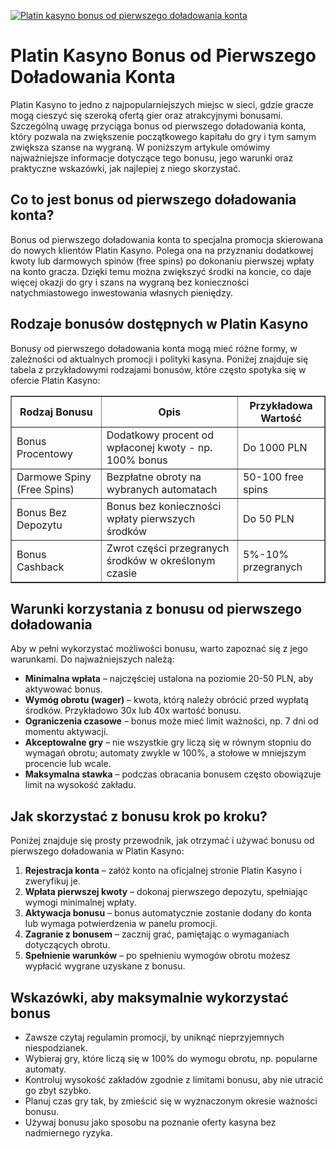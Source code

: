 [![Platin kasyno bonus od pierwszego doładowania konta](https://123-caf.pages.dev/gitsignup.png)](https://vrmoo.ru/Bt82HjjY)

<h1>Platin Kasyno Bonus od Pierwszego Doładowania Konta</h1> <p>Platin Kasyno to jedno z najpopularniejszych miejsc w sieci, gdzie gracze mogą cieszyć się szeroką ofertą gier oraz atrakcyjnymi bonusami. Szczególną uwagę przyciąga bonus od pierwszego doładowania konta, który pozwala na zwiększenie początkowego kapitału do gry i tym samym zwiększa szanse na wygraną. W poniższym artykule omówimy najważniejsze informacje dotyczące tego bonusu, jego warunki oraz praktyczne wskazówki, jak najlepiej z niego skorzystać.</p>  <h2>Co to jest bonus od pierwszego doładowania konta?</h2> <p>Bonus od pierwszego doładowania konta to specjalna promocja skierowana do nowych klientów Platin Kasyno. Polega ona na przyznaniu dodatkowej kwoty lub darmowych spinów (free spins) po dokonaniu pierwszej wpłaty na konto gracza. Dzięki temu można zwiększyć środki na koncie, co daje więcej okazji do gry i szans na wygraną bez konieczności natychmiastowego inwestowania własnych pieniędzy.</p>  <h2>Rodzaje bonusów dostępnych w Platin Kasyno</h2> <p>Bonusy od pierwszego doładowania konta mogą mieć różne formy, w zależności od aktualnych promocji i polityki kasyna. Poniżej znajduje się tabela z przykładowymi rodzajami bonusów, które często spotyka się w ofercie Platin Kasyno:</p>  <table border="1" cellpadding="8" cellspacing="0" style="border-collapse: collapse; width: 100%; max-width: 600px;">   <thead>     <tr>       <th>Rodzaj Bonusu</th>       <th>Opis</th>       <th>Przykładowa Wartość</th>     </tr>   </thead>   <tbody>     <tr>       <td>Bonus Procentowy</td>       <td>Dodatkowy procent od wpłaconej kwoty - np. 100% bonus</td>       <td>Do 1000 PLN</td>     </tr>     <tr>       <td>Darmowe Spiny (Free Spins)</td>       <td>Bezpłatne obroty na wybranych automatach</td>       <td>50-100 free spins</td>     </tr>     <tr>       <td>Bonus Bez Depozytu</td>       <td>Bonus bez konieczności wpłaty pierwszych środków</td>       <td>Do 50 PLN</td>     </tr>     <tr>       <td>Bonus Cashback</td>       <td>Zwrot części przegranych środków w określonym czasie</td>       <td>5%-10% przegranych</td>     </tr>   </tbody> </table>  <h2>Warunki korzystania z bonusu od pierwszego doładowania</h2> <p>Aby w pełni wykorzystać możliwości bonusu, warto zapoznać się z jego warunkami. Do najważniejszych należą:</p> <ul>   <li><strong>Minimalna wpłata</strong> – najczęściej ustalona na poziomie 20-50 PLN, aby aktywować bonus.</li>   <li><strong>Wymóg obrotu (wager)</strong> – kwota, którą należy obrócić przed wypłatą środków. Przykładowo 30x lub 40x wartość bonusu.</li>   <li><strong>Ograniczenia czasowe</strong> – bonus może mieć limit ważności, np. 7 dni od momentu aktywacji.</li>   <li><strong>Akceptowalne gry</strong> – nie wszystkie gry liczą się w równym stopniu do wymagań obrotu; automaty zwykle w 100%, a stołowe w mniejszym procencie lub wcale.</li>   <li><strong>Maksymalna stawka</strong> – podczas obracania bonusem często obowiązuje limit na wysokość zakładu.</li> </ul>  <h2>Jak skorzystać z bonusu krok po kroku?</h2> <p>Poniżej znajduje się prosty przewodnik, jak otrzymać i używać bonusu od pierwszego doładowania w Platin Kasyno:</p> <ol>   <li><strong>Rejestracja konta</strong> – załóż konto na oficjalnej stronie Platin Kasyno i zweryfikuj je.</li>   <li><strong>Wpłata pierwszej kwoty</strong> – dokonaj pierwszego depozytu, spełniając wymogi minimalnej wpłaty.</li>   <li><strong>Aktywacja bonusu</strong> – bonus automatycznie zostanie dodany do konta lub wymaga potwierdzenia w panelu promocji.</li>   <li><strong>Zagranie z bonusem</strong> – zacznij grać, pamiętając o wymaganiach dotyczących obrotu.</li>   <li><strong>Spełnienie warunków</strong> – po spełnieniu wymogów obrotu możesz wypłacić wygrane uzyskane z bonusu.</li> </ol>  <h2>Wskazówki, aby maksymalnie wykorzystać bonus</h2> <ul>   <li>Zawsze czytaj regulamin promocji, by uniknąć nieprzyjemnych niespodzianek.</li>   <li>Wybieraj gry, które liczą się w 100% do wymogu obrotu, np. popularne automaty.</li>   <li>Kontroluj wysokość zakładów zgodnie z limitami bonusu, aby nie utracić go zbyt szybko.</li>   <li>Planuj czas gry tak, by zmieścić się w wyznaczonym okresie ważności bonusu.</li>   <li>Używaj bonusu jako sposobu na poznanie oferty kasyna bez nadmiernego ryzyka.</li> </ul>